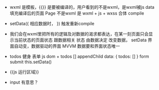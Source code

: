 - wxml 是模板，{{}} 是要被编译的，用户看到的不是wxml，是wxml被js data 填充编译后的页面 
    Page 不是wxml 是 wxml + js + wxss 合体 compile 

- setData({
    相应数据时，
})  触发重新compile

- 我们会在wxml里把所有的逻辑及对数据的渴求都表达，在某一刻页面只会显示当前状态的页面状态 跟数据相关
    状态 由数据决定 
    改变数据， setData 界面自动变，数据驱动的界面 MVVM 
    数据要和界面状态唯一 

- todos
    健身
    表单
    js dom + todos [] appendChild
    data: {
        todos: []
    }
    form submit this.setData()

- {{js 运行区域}}
- input 有意思？